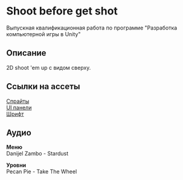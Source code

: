 # Shoot before get shot
Выпускная квалификационная работа по программе "Разработка компьютерной игры в Unity"

## Описание
2D shoot 'em up с видом сверху.

## Ссылки на ассеты
[Спрайты](https://itch.io/s/57562/tech-dungeon-roguelite-asset-pack) <br/> 
[UI панели](https://fonts-online.ru/fonts/brahms-gotisch-cyrillic) <br/>
[Шрифт](https://fonts-online.ru/fonts/font-over)

## Аудио
**Меню** <br/>
Danijel Zambo - Stardust <br/>

**Уровни** <br/>
Pecan Pie - Take The Wheel